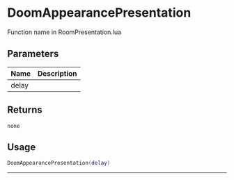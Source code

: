 # DoomAppearancePresentation

Function name in RoomPresentation.lua

## Parameters

| Name  | Description |
| ----- | ----------- |
| delay |             |

## Returns

`none`

## Usage

```lua
DoomAppearancePresentation(delay)
```

---
